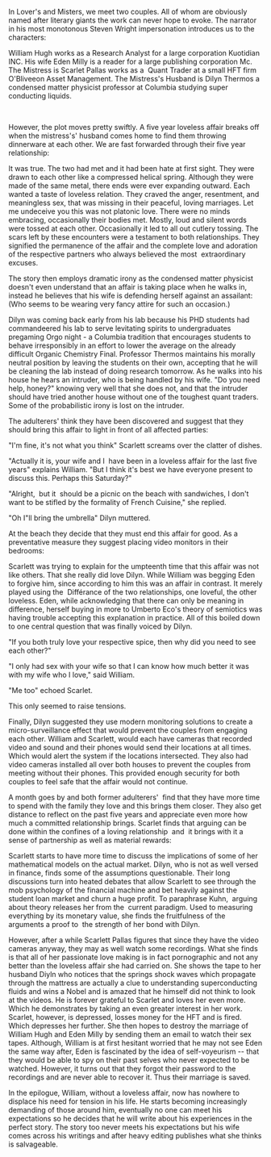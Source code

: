 <span class="c1">In Lover's and Misters, we meet two couples. All of whom are obviously named after literary giants the work can never hope to evoke. The narrator in his most monotonous Steven Wright impersonation introduces us to the characters: </span>

<span class="c1 c3"></span>

<span class="c1">William Hugh works as a Research Analyst for a large corporation Kuotidian INC. His wife Eden Milly is a reader for a large publishing corporation Mc. The Mistress is Scarlet Pallas works as a  Quant Trader at a small HFT firm O'Bliveeon Asset Management. The Mistress's Husband is Dilyn Thermos a condensed matter physicist professor at Columbia studying super conducting liquids. </span>

<span class="c1 c3">​</span>

<span class="c1 c3">However, the plot moves pretty swiftly. A five year loveless affair breaks off when the </span><span class="c1">mistress's</span><span class="c1 c3">' husband comes home to find them throwing dinnerware at each other. We are fast forwarded through their five year relationship:</span>

<span class="c8 c1 c3"></span>

<span class="c1">It was true. The two had met and it had been hate at first sight. They were drawn to each other like a compressed helical spring. Although they were made of the same metal, there ends were ever expanding outward. Each wanted a taste of loveless relation. They craved the anger, resentment, and meaningless sex, that was missing in their peaceful, loving marriages. Let me undeceive you this was not platonic love. There were no minds embracing, occasionally their bodies met. Mostly, loud and silent words were tossed at each other. Occasionally it led to all out cutlery tossing. The scars left by these encounters were a testament to both relationships. They signified the permanence of the affair and the complete love and adoration of the respective partners who always believed the most  extraordinary excuses. </span>

<span class="c1 c3"></span>

<span class="c1 c3">The </span><span class="c1 c3">story</span><span class="c1 c3"> </span><span class="c1 c3">then employs dramatic irony as </span><span class="c1 c3">the condensed matter physicist </span><span class="c1 c3">doesn't even understand that an affair is taking place when he </span><span class="c1 c3">walks in</span><span class="c1 c3">, instead </span><span class="c1 c3">he believes </span><span class="c1 c3">that </span><span class="c1 c3">his wife</span><span class="c1 c3"> is </span><span class="c1 c3">defending herself against an assailant: (Who seems to be wearing very fancy attire for such an occasion.)</span>

<span class="c1"></span>

<span class="c1">Dilyn was coming back early from his lab because his PHD students had commandeered his lab to serve levitating spirits to undergraduates pregaming Orgo night - a Columbia tradition that encourages students to behave irresponsibly in an effort to lower the average on the already difficult Organic Chemistry Final. Professor Thermos maintains his morally neutral position by leaving the students on their own, accepting that he will be cleaning the lab instead of doing research tomorrow. As he walks into his house he hears an intruder, who is being handled by his wife. "Do you need help, honey?" knowing very well that she does not, and that the intruder should have tried another house without one of the toughest quant traders. Some of the probabilistic irony is lost on the intruder. </span>

<span class="c1"></span>

<span class="c1 c3">The adulterers' think they have been discovered and suggest that they should bring this affair to light in front of all affected parties:</span>

<span class="c1"></span>

<span class="c1">"I'm fine, it's not what you think" Scarlett screams over the clatter of dishes.</span>

<span class="c1">"Actually it is, your wife and I  have been in a loveless affair for the last five years" explains William. "But I think it's best we have everyone present to discuss this. Perhaps this Saturday?"</span>

<span class="c1">"Alright,  but it  should be a picnic on the beach with sandwiches, I don't want to be stifled by the formality of French Cuisine," she replied.</span>

<span class="c1">"Oh I"ll bring the umbrella" Dilyn muttered.</span>

<span class="c8 c1 c3"></span>

<span class="c1 c3 c8">​</span><span class="c1 c3">At the beach they decide that they must end this affair for good. As a preventative measure they suggest placing video monitors in their bedrooms:</span>

<span class="c1"></span>

<span class="c1">Scarlett was trying to explain for the umpteenth time that this affair was not like others. That she really did love Dilyn. While William was begging Eden to forgive him, since according to him this was an affair in contrast. It merely played using the  Différance of the two relationships, one loveful, the other loveless. Eden, while acknowledging that there can only be meaning in difference, herself buying in more to Umberto Eco's theory of semiotics was having trouble accepting this explanation in practice. All of this boiled down to one central question that was finally voiced by Dilyn.</span>

<span class="c1">"If you both truly love your respective spice, then why did you need to see each other?"</span>

<span class="c1">"I only had sex with your wife so that I can know how much better it was with my wife who I love," said William.</span>

<span class="c1">"Me too" echoed Scarlet.</span>

<span class="c1">This only seemed to raise tensions.</span>

<span class="c1">Finally, Dilyn suggested they use modern monitoring solutions to create a micro-surveillance effect that would prevent the couples from engaging each other. William and Scarlett, would each have cameras that recorded video and sound and their phones would send their locations at all times. Which would alert the system if the locations intersected. They also had video cameras installed all over both houses to prevent the couples from meeting without their phones. This provided enough security for both couples to feel safe that the affair would not continue.</span>

<span class="c8 c1 c3"></span>

<span class="c1 c3">A month goes by and both former adulterers'  find that they have more time to spend with the family they love and this brings them closer. They also get distance to reflect on the past five years and appreciate even more how much a committed relationship brings. Scarlet finds that arguing can be done within the confines of a loving relationship  and  it brings with it a sense of partnership as well as material rewards:</span>

<span class="c1"></span>

<span class="c1">Scarlett starts to have more time to discuss the implications of some of her mathematical models on the actual market. Dilyn, who is not as well versed in finance, finds some of the assumptions questionable. Their long discussions turn into heated debates that allow Scarlett to see through the mob psychology of the financial machine and bet heavily against the student loan market and churn a huge profit. To paraphrase Kuhn,  arguing about theory releases her from the  current paradigm. Used to measuring everything by its monetary value, she finds the fruitfulness of the arguments a proof to  the strength of her bond with Dilyn. </span>

<span class="c8 c1 c3"></span>

<span class="c1">However, after a while Scarlett Pallas figures that since they have the video cameras anyway, they may as well watch some recordings. What she finds is that all of her passionate love making is in fact pornographic and not any better than the loveless affair she had carried on. She shows the tape to her husband Diyln who notices that the springs shock waves which propagate through the mattress are actually a clue to understanding superconducting fluids and wins a Nobel and is amazed that he himself did not think to look at the videos. He is forever grateful to Scarlet and loves her even more. Which he demonstrates by taking an even greater interest in her work. Scarlet, however, is depressed, losses money for the HFT and is fired. Which depresses her further. She then hopes to destroy the marriage of William Hugh and Eden Milly by sending them an email to watch their sex tapes. Although, William is at first hesitant worried that he may not see Eden the same way after, Eden is fascinated by the idea of self-voyeurism -- that they would be able to spy on their past selves who never expected to be watched. However, it turns out that they forgot their password to the recordings and are never able to recover it. Thus their marriage is saved.</span>

<span class="c1"></span>

<span class="c1">In the epilogue, William, without a loveless affair, now has nowhere to displace his need for tension in his life. He starts becoming increasingly demanding of those around him, eventually no one can meet his expectations so he decides that he will write about his experiences in the perfect story. The story too never meets his expectations but his wife comes across his writings and after heavy editing publishes what she thinks is salvageable.  </span>

<span class="c1"></span>
